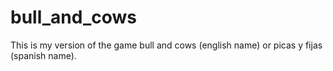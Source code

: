 # bull_and_cows
This is my version of the game bull and cows (english name) or picas y fijas (spanish name).
